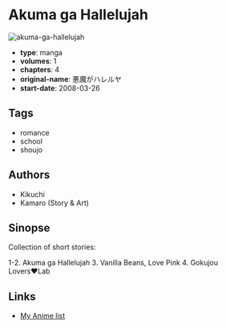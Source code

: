 # Akuma ga Hallelujah

![akuma-ga-hallelujah](https://cdn.myanimelist.net/images/manga/3/101497.jpg)

-   **type**: manga
-   **volumes**: 1
-   **chapters**: 4
-   **original-name**: 悪魔がハレルヤ
-   **start-date**: 2008-03-26

## Tags

-   romance
-   school
-   shoujo

## Authors

-   Kikuchi
-   Kamaro (Story & Art)

## Sinopse

Collection of short stories:

1-2. Akuma ga Hallelujah 3. Vanilla Beans, Love Pink 4. Gokujou Lovers♥Lab

## Links

-   [My Anime list](https://myanimelist.net/manga/7872/Akuma_ga_Hallelujah)
